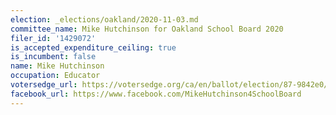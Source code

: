 ```yaml
---
election: _elections/oakland/2020-11-03.md
committee_name: Mike Hutchinson for Oakland School Board 2020
filer_id: '1429072'
is_accepted_expenditure_ceiling: true
is_incumbent: false
name: Mike Hutchinson
occupation: Educator
votersedge_url: https://votersedge.org/ca/en/ballot/election/87-9842e0/address/null/zip/94610/contests/contest/21297/candidate/151502?date=2020-11-03
facebook_url: https://www.facebook.com/MikeHutchinson4SchoolBoard
---
```


